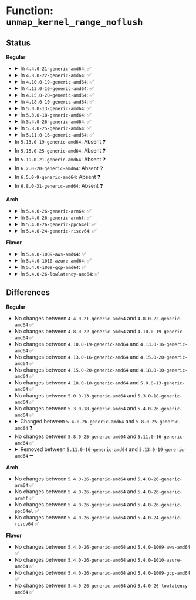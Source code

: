 # Function: <code>unmap_kernel_range_noflush</code>

## Status
<b>Regular</b>
<ul>
<li>
<details>
<summary>In <code>4.4.0-21-generic-amd64</code>: ✅</summary>

```c
void unmap_kernel_range_noflush(long unsigned int addr, long unsigned int size)
```

```json
{
  "name": "unmap_kernel_range_noflush",
  "collision_type": "Unique Global",
  "inline_type": "No",
  "funcs": [
    {
      "addr": 18446744071580740224,
      "name": "unmap_kernel_range_noflush",
      "external": true,
      "loc": "mm/vmalloc.c:1270",
      "file": "mm/vmalloc.c",
      "inline": "seen, unknown",
      "caller_inline": [],
      "caller_func": [
        "mm/percpu.c:pcpu_populate_chunk",
        "mm/percpu.c:pcpu_balance_workfn",
        "drivers/acpi/apei/ghes.c:ghes_copy_tofrom_phys",
        "drivers/acpi/apei/ghes.c:ghes_copy_tofrom_phys"
      ]
    }
  ],
  "symbols": [
    {
      "addr": 18446744071580740224,
      "name": "unmap_kernel_range_noflush",
      "section": ".text",
      "bind": "STB_GLOBAL",
      "size": 19
    }
  ]
}
```
</details>
</li>
<li>
<details>
<summary>In <code>4.8.0-22-generic-amd64</code>: ✅</summary>

```c
void unmap_kernel_range_noflush(long unsigned int addr, long unsigned int size)
```

```json
{
  "name": "unmap_kernel_range_noflush",
  "collision_type": "Unique Global",
  "inline_type": "No",
  "funcs": [
    {
      "addr": 18446744071580856672,
      "name": "unmap_kernel_range_noflush",
      "external": true,
      "loc": "mm/vmalloc.c:1294",
      "file": "mm/vmalloc.c",
      "inline": "seen, unknown",
      "caller_inline": [],
      "caller_func": [
        "mm/percpu.c:pcpu_balance_workfn",
        "mm/percpu.c:pcpu_populate_chunk",
        "drivers/acpi/apei/ghes.c:ghes_copy_tofrom_phys",
        "drivers/acpi/apei/ghes.c:ghes_copy_tofrom_phys"
      ]
    }
  ],
  "symbols": [
    {
      "addr": 18446744071580856672,
      "name": "unmap_kernel_range_noflush",
      "section": ".text",
      "bind": "STB_GLOBAL",
      "size": 19
    }
  ]
}
```
</details>
</li>
<li>
<details>
<summary>In <code>4.10.0-19-generic-amd64</code>: ✅</summary>

```c
void unmap_kernel_range_noflush(long unsigned int addr, long unsigned int size)
```

```json
{
  "name": "unmap_kernel_range_noflush",
  "collision_type": "Unique Global",
  "inline_type": "No",
  "funcs": [
    {
      "addr": 18446744071580926912,
      "name": "unmap_kernel_range_noflush",
      "external": true,
      "loc": "mm/vmalloc.c:1277",
      "file": "mm/vmalloc.c",
      "inline": "seen, unknown",
      "caller_inline": [],
      "caller_func": [
        "mm/percpu.c:pcpu_balance_workfn",
        "mm/percpu.c:pcpu_populate_chunk",
        "drivers/acpi/apei/ghes.c:ghes_copy_tofrom_phys",
        "drivers/acpi/apei/ghes.c:ghes_copy_tofrom_phys"
      ]
    }
  ],
  "symbols": [
    {
      "addr": 18446744071580926912,
      "name": "unmap_kernel_range_noflush",
      "section": ".text",
      "bind": "STB_GLOBAL",
      "size": 19
    }
  ]
}
```
</details>
</li>
<li>
<details>
<summary>In <code>4.13.0-16-generic-amd64</code>: ✅</summary>

```c
void unmap_kernel_range_noflush(long unsigned int addr, long unsigned int size)
```

```json
{
  "name": "unmap_kernel_range_noflush",
  "collision_type": "Unique Global",
  "inline_type": "No",
  "funcs": [
    {
      "addr": 18446744071580971152,
      "name": "unmap_kernel_range_noflush",
      "external": true,
      "loc": "mm/vmalloc.c:1328",
      "file": "mm/vmalloc.c",
      "inline": "seen, unknown",
      "caller_inline": [],
      "caller_func": [
        "mm/percpu.c:pcpu_balance_workfn",
        "mm/percpu.c:pcpu_populate_chunk",
        "drivers/acpi/apei/ghes.c:ghes_copy_tofrom_phys",
        "drivers/acpi/apei/ghes.c:ghes_copy_tofrom_phys"
      ]
    }
  ],
  "symbols": [
    {
      "addr": 18446744071580971152,
      "name": "unmap_kernel_range_noflush",
      "section": ".text",
      "bind": "STB_GLOBAL",
      "size": 19
    }
  ]
}
```
</details>
</li>
<li>
<details>
<summary>In <code>4.15.0-20-generic-amd64</code>: ✅</summary>

```c
void unmap_kernel_range_noflush(long unsigned int addr, long unsigned int size)
```

```json
{
  "name": "unmap_kernel_range_noflush",
  "collision_type": "Unique Global",
  "inline_type": "No",
  "funcs": [
    {
      "addr": 18446744071581073792,
      "name": "unmap_kernel_range_noflush",
      "external": true,
      "loc": "mm/vmalloc.c:1326",
      "file": "mm/vmalloc.c",
      "inline": "seen, unknown",
      "caller_inline": [],
      "caller_func": [
        "mm/percpu.c:pcpu_balance_workfn",
        "mm/percpu.c:pcpu_populate_chunk"
      ]
    }
  ],
  "symbols": [
    {
      "addr": 18446744071581073792,
      "name": "unmap_kernel_range_noflush",
      "section": ".text",
      "bind": "STB_GLOBAL",
      "size": 19
    }
  ]
}
```
</details>
</li>
<li>
<details>
<summary>In <code>4.18.0-10-generic-amd64</code>: ✅</summary>

```c
void unmap_kernel_range_noflush(long unsigned int addr, long unsigned int size)
```

```json
{
  "name": "unmap_kernel_range_noflush",
  "collision_type": "Unique Global",
  "inline_type": "No",
  "funcs": [
    {
      "addr": 18446744071581209520,
      "name": "unmap_kernel_range_noflush",
      "external": true,
      "loc": "mm/vmalloc.c:1313",
      "file": "mm/vmalloc.c",
      "inline": "seen, unknown",
      "caller_inline": [],
      "caller_func": [
        "mm/percpu.c:pcpu_balance_workfn",
        "mm/percpu.c:pcpu_populate_chunk"
      ]
    }
  ],
  "symbols": [
    {
      "addr": 18446744071581209520,
      "name": "unmap_kernel_range_noflush",
      "section": ".text",
      "bind": "STB_GLOBAL",
      "size": 19
    }
  ]
}
```
</details>
</li>
<li>
<details>
<summary>In <code>5.0.0-13-generic-amd64</code>: ✅</summary>

```c
void unmap_kernel_range_noflush(long unsigned int addr, long unsigned int size)
```

```json
{
  "name": "unmap_kernel_range_noflush",
  "collision_type": "Unique Global",
  "inline_type": "No",
  "funcs": [
    {
      "addr": 18446744071581293216,
      "name": "unmap_kernel_range_noflush",
      "external": true,
      "loc": "mm/vmalloc.c:1314",
      "file": "mm/vmalloc.c",
      "inline": "seen, unknown",
      "caller_inline": [],
      "caller_func": [
        "mm/percpu.c:pcpu_balance_workfn",
        "mm/percpu.c:pcpu_populate_chunk"
      ]
    }
  ],
  "symbols": [
    {
      "addr": 18446744071581293216,
      "name": "unmap_kernel_range_noflush",
      "section": ".text",
      "bind": "STB_GLOBAL",
      "size": 19
    }
  ]
}
```
</details>
</li>
<li>
<details>
<summary>In <code>5.3.0-18-generic-amd64</code>: ✅</summary>

```c
void unmap_kernel_range_noflush(long unsigned int addr, long unsigned int size)
```

```json
{
  "name": "unmap_kernel_range_noflush",
  "collision_type": "Unique Global",
  "inline_type": "No",
  "funcs": [
    {
      "addr": 18446744071581367808,
      "name": "unmap_kernel_range_noflush",
      "external": true,
      "loc": "mm/vmalloc.c:1975",
      "file": "mm/vmalloc.c",
      "inline": "seen, unknown",
      "caller_inline": [],
      "caller_func": [
        "mm/percpu.c:pcpu_balance_workfn",
        "mm/percpu.c:pcpu_populate_chunk"
      ]
    }
  ],
  "symbols": [
    {
      "addr": 18446744071581367808,
      "name": "unmap_kernel_range_noflush",
      "section": ".text",
      "bind": "STB_GLOBAL",
      "size": 19
    }
  ]
}
```
</details>
</li>
<li>
<details>
<summary>In <code>5.4.0-26-generic-amd64</code>: ✅</summary>

```c
void unmap_kernel_range_noflush(long unsigned int addr, long unsigned int size)
```

```json
{
  "name": "unmap_kernel_range_noflush",
  "collision_type": "Unique Global",
  "inline_type": "No",
  "funcs": [
    {
      "addr": 18446744071581427536,
      "name": "unmap_kernel_range_noflush",
      "external": true,
      "loc": "mm/vmalloc.c:1982",
      "file": "mm/vmalloc.c",
      "inline": "seen, unknown",
      "caller_inline": [],
      "caller_func": [
        "mm/percpu.c:pcpu_balance_workfn",
        "mm/percpu.c:pcpu_populate_chunk"
      ]
    }
  ],
  "symbols": [
    {
      "addr": 18446744071581427536,
      "name": "unmap_kernel_range_noflush",
      "section": ".text",
      "bind": "STB_GLOBAL",
      "size": 19
    }
  ]
}
```
</details>
</li>
<li>
<details>
<summary>In <code>5.8.0-25-generic-amd64</code>: ✅</summary>

```c
void unmap_kernel_range_noflush(long unsigned int start, long unsigned int size)
```

```json
{
  "name": "unmap_kernel_range_noflush",
  "collision_type": "Unique Global",
  "inline_type": "No",
  "funcs": [
    {
      "addr": 18446744071581644384,
      "name": "unmap_kernel_range_noflush",
      "external": true,
      "loc": "mm/vmalloc.c:169",
      "file": "mm/vmalloc.c",
      "inline": "seen, unknown",
      "caller_inline": [],
      "caller_func": [
        "mm/percpu.c:pcpu_map_pages",
        "mm/percpu.c:pcpu_unmap_pages",
        "mm/vmalloc.c:unmap_kernel_range",
        "mm/vmalloc.c:vm_unmap_ram",
        "mm/vmalloc.c:vb_free"
      ]
    }
  ],
  "symbols": [
    {
      "addr": 18446744071581644384,
      "name": "unmap_kernel_range_noflush",
      "section": ".text",
      "bind": "STB_GLOBAL",
      "size": 402
    }
  ]
}
```
</details>
</li>
<li>
<details>
<summary>In <code>5.11.0-16-generic-amd64</code>: ✅</summary>

```c
void unmap_kernel_range_noflush(long unsigned int start, long unsigned int size)
```

```json
{
  "name": "unmap_kernel_range_noflush",
  "collision_type": "Unique Global",
  "inline_type": "No",
  "funcs": [
    {
      "addr": 18446744071581690816,
      "name": "unmap_kernel_range_noflush",
      "external": true,
      "loc": "mm/vmalloc.c:169",
      "file": "mm/vmalloc.c",
      "inline": "seen, unknown",
      "caller_inline": [],
      "caller_func": [
        "mm/percpu.c:pcpu_map_pages",
        "mm/percpu.c:pcpu_unmap_pages",
        "mm/vmalloc.c:unmap_kernel_range",
        "mm/vmalloc.c:vm_unmap_ram",
        "mm/vmalloc.c:vb_free"
      ]
    }
  ],
  "symbols": [
    {
      "addr": 18446744071581690816,
      "name": "unmap_kernel_range_noflush",
      "section": ".text",
      "bind": "STB_GLOBAL",
      "size": 348
    }
  ]
}
```
</details>
</li>
<li>
In <code>5.13.0-19-generic-amd64</code>: Absent ❓
</li>
<li>
In <code>5.15.0-25-generic-amd64</code>: Absent ❓
</li>
<li>
In <code>5.19.0-21-generic-amd64</code>: Absent ❓
</li>
<li>
In <code>6.2.0-20-generic-amd64</code>: Absent ❓
</li>
<li>
In <code>6.5.0-9-generic-amd64</code>: Absent ❓
</li>
<li>
In <code>6.8.0-31-generic-amd64</code>: Absent ❓
</li>
</ul>
<b>Arch</b>
<ul>
<li>
<details>
<summary>In <code>5.4.0-26-generic-arm64</code>: ✅</summary>

```c
void unmap_kernel_range_noflush(long unsigned int addr, long unsigned int size)
```

```json
{
  "name": "unmap_kernel_range_noflush",
  "collision_type": "Unique Global",
  "inline_type": "No",
  "funcs": [
    {
      "addr": 18446603336492828776,
      "name": "unmap_kernel_range_noflush",
      "external": true,
      "loc": "mm/vmalloc.c:1982",
      "file": "mm/vmalloc.c",
      "inline": "seen, unknown",
      "caller_inline": [],
      "caller_func": [
        "mm/percpu.c:pcpu_balance_workfn",
        "mm/percpu.c:pcpu_populate_chunk"
      ]
    }
  ],
  "symbols": [
    {
      "addr": 18446603336492828776,
      "name": "unmap_kernel_range_noflush",
      "section": ".text",
      "bind": "STB_GLOBAL",
      "size": 52
    }
  ]
}
```
</details>
</li>
<li>
<details>
<summary>In <code>5.4.0-26-generic-armhf</code>: ✅</summary>

```c
void unmap_kernel_range_noflush(long unsigned int addr, long unsigned int size)
```

```json
{
  "name": "unmap_kernel_range_noflush",
  "collision_type": "Unique Global",
  "inline_type": "No",
  "funcs": [
    {
      "addr": 3226633076,
      "name": "unmap_kernel_range_noflush",
      "external": true,
      "loc": "mm/vmalloc.c:1982",
      "file": "mm/vmalloc.c",
      "inline": "seen, unknown",
      "caller_inline": [],
      "caller_func": [
        "mm/percpu.c:pcpu_balance_workfn",
        "mm/percpu.c:pcpu_populate_chunk"
      ]
    }
  ],
  "symbols": [
    {
      "addr": 3226633076,
      "name": "unmap_kernel_range_noflush",
      "section": ".text",
      "bind": "STB_GLOBAL",
      "size": 32
    }
  ]
}
```
</details>
</li>
<li>
<details>
<summary>In <code>5.4.0-26-generic-ppc64el</code>: ✅</summary>

```c
void unmap_kernel_range_noflush(long unsigned int addr, long unsigned int size)
```

```json
{
  "name": "unmap_kernel_range_noflush",
  "collision_type": "Unique Global",
  "inline_type": "No",
  "funcs": [
    {
      "addr": 13835058055286214768,
      "name": "unmap_kernel_range_noflush",
      "external": true,
      "loc": "mm/vmalloc.c:1982",
      "file": "mm/vmalloc.c",
      "inline": "seen, unknown",
      "caller_inline": [],
      "caller_func": [
        "mm/percpu.c:pcpu_balance_workfn",
        "mm/percpu.c:pcpu_populate_chunk"
      ]
    }
  ],
  "symbols": [
    {
      "addr": 13835058055286214768,
      "name": "unmap_kernel_range_noflush",
      "section": ".text",
      "bind": "STB_GLOBAL",
      "size": 24
    }
  ]
}
```
</details>
</li>
<li>
<details>
<summary>In <code>5.4.0-24-generic-riscv64</code>: ✅</summary>

```c
void unmap_kernel_range_noflush(long unsigned int addr, long unsigned int size)
```

```json
{
  "name": "unmap_kernel_range_noflush",
  "collision_type": "Unique Global",
  "inline_type": "No",
  "funcs": [
    {
      "addr": 18446743936272783144,
      "name": "unmap_kernel_range_noflush",
      "external": true,
      "loc": "mm/vmalloc.c:1982",
      "file": "mm/vmalloc.c",
      "inline": "seen, unknown",
      "caller_inline": [],
      "caller_func": [
        "mm/percpu.c:pcpu_balance_workfn",
        "mm/percpu.c:pcpu_populate_chunk"
      ]
    }
  ],
  "symbols": [
    {
      "addr": 18446743936272783144,
      "name": "unmap_kernel_range_noflush",
      "section": ".text",
      "bind": "STB_GLOBAL",
      "size": 52
    }
  ]
}
```
</details>
</li>
</ul>
<b>Flavor</b>
<ul>
<li>
<details>
<summary>In <code>5.4.0-1009-aws-amd64</code>: ✅</summary>

```c
void unmap_kernel_range_noflush(long unsigned int addr, long unsigned int size)
```

```json
{
  "name": "unmap_kernel_range_noflush",
  "collision_type": "Unique Global",
  "inline_type": "No",
  "funcs": [
    {
      "addr": 18446744071581396384,
      "name": "unmap_kernel_range_noflush",
      "external": true,
      "loc": "mm/vmalloc.c:1982",
      "file": "mm/vmalloc.c",
      "inline": "seen, unknown",
      "caller_inline": [],
      "caller_func": [
        "mm/percpu.c:pcpu_balance_workfn",
        "mm/percpu.c:pcpu_populate_chunk"
      ]
    }
  ],
  "symbols": [
    {
      "addr": 18446744071581396384,
      "name": "unmap_kernel_range_noflush",
      "section": ".text",
      "bind": "STB_GLOBAL",
      "size": 19
    }
  ]
}
```
</details>
</li>
<li>
<details>
<summary>In <code>5.4.0-1010-azure-amd64</code>: ✅</summary>

```c
void unmap_kernel_range_noflush(long unsigned int addr, long unsigned int size)
```

```json
{
  "name": "unmap_kernel_range_noflush",
  "collision_type": "Unique Global",
  "inline_type": "No",
  "funcs": [
    {
      "addr": 18446744071581337344,
      "name": "unmap_kernel_range_noflush",
      "external": true,
      "loc": "mm/vmalloc.c:1982",
      "file": "mm/vmalloc.c",
      "inline": "seen, unknown",
      "caller_inline": [],
      "caller_func": [
        "mm/percpu.c:pcpu_balance_workfn",
        "mm/percpu.c:pcpu_populate_chunk"
      ]
    }
  ],
  "symbols": [
    {
      "addr": 18446744071581337344,
      "name": "unmap_kernel_range_noflush",
      "section": ".text",
      "bind": "STB_GLOBAL",
      "size": 19
    }
  ]
}
```
</details>
</li>
<li>
<details>
<summary>In <code>5.4.0-1009-gcp-amd64</code>: ✅</summary>

```c
void unmap_kernel_range_noflush(long unsigned int addr, long unsigned int size)
```

```json
{
  "name": "unmap_kernel_range_noflush",
  "collision_type": "Unique Global",
  "inline_type": "No",
  "funcs": [
    {
      "addr": 18446744071581387584,
      "name": "unmap_kernel_range_noflush",
      "external": true,
      "loc": "mm/vmalloc.c:1982",
      "file": "mm/vmalloc.c",
      "inline": "seen, unknown",
      "caller_inline": [],
      "caller_func": [
        "mm/percpu.c:pcpu_balance_workfn",
        "mm/percpu.c:pcpu_populate_chunk"
      ]
    }
  ],
  "symbols": [
    {
      "addr": 18446744071581387584,
      "name": "unmap_kernel_range_noflush",
      "section": ".text",
      "bind": "STB_GLOBAL",
      "size": 19
    }
  ]
}
```
</details>
</li>
<li>
<details>
<summary>In <code>5.4.0-26-lowlatency-amd64</code>: ✅</summary>

```c
void unmap_kernel_range_noflush(long unsigned int addr, long unsigned int size)
```

```json
{
  "name": "unmap_kernel_range_noflush",
  "collision_type": "Unique Global",
  "inline_type": "No",
  "funcs": [
    {
      "addr": 18446744071581451904,
      "name": "unmap_kernel_range_noflush",
      "external": true,
      "loc": "mm/vmalloc.c:1982",
      "file": "mm/vmalloc.c",
      "inline": "seen, unknown",
      "caller_inline": [],
      "caller_func": [
        "mm/percpu.c:pcpu_balance_workfn",
        "mm/percpu.c:pcpu_populate_chunk"
      ]
    }
  ],
  "symbols": [
    {
      "addr": 18446744071581451904,
      "name": "unmap_kernel_range_noflush",
      "section": ".text",
      "bind": "STB_GLOBAL",
      "size": 19
    }
  ]
}
```
</details>
</li>
</ul>

## Differences
<b>Regular</b>
<ul>
<li>
No changes between <code>4.4.0-21-generic-amd64</code> and <code>4.8.0-22-generic-amd64</code> ✅
</li>
<li>
No changes between <code>4.8.0-22-generic-amd64</code> and <code>4.10.0-19-generic-amd64</code> ✅
</li>
<li>
No changes between <code>4.10.0-19-generic-amd64</code> and <code>4.13.0-16-generic-amd64</code> ✅
</li>
<li>
No changes between <code>4.13.0-16-generic-amd64</code> and <code>4.15.0-20-generic-amd64</code> ✅
</li>
<li>
No changes between <code>4.15.0-20-generic-amd64</code> and <code>4.18.0-10-generic-amd64</code> ✅
</li>
<li>
No changes between <code>4.18.0-10-generic-amd64</code> and <code>5.0.0-13-generic-amd64</code> ✅
</li>
<li>
No changes between <code>5.0.0-13-generic-amd64</code> and <code>5.3.0-18-generic-amd64</code> ✅
</li>
<li>
No changes between <code>5.3.0-18-generic-amd64</code> and <code>5.4.0-26-generic-amd64</code> ✅
</li>
<li>
<details>
<summary>Changed between <code>5.4.0-26-generic-amd64</code> and <code>5.8.0-25-generic-amd64</code> ❓</summary>
<ul>
<li>
<b>Param added. </b>
<code>long unsigned int start</code>
</li>
<li>
<b>Param removed. </b>
<code>long unsigned int addr</code>
</li>
</ul>
</details>
</li>
<li>
No changes between <code>5.8.0-25-generic-amd64</code> and <code>5.11.0-16-generic-amd64</code> ✅
</li>
<li>
<details>
<summary>Removed between <code>5.11.0-16-generic-amd64</code> and <code>5.13.0-19-generic-amd64</code> ➖</summary>

```c
void unmap_kernel_range_noflush(long unsigned int start, long unsigned int size)
```
</details>
</li>
</ul>
<b>Arch</b>
<ul>
<li>
No changes between <code>5.4.0-26-generic-amd64</code> and <code>5.4.0-26-generic-arm64</code> ✅
</li>
<li>
No changes between <code>5.4.0-26-generic-amd64</code> and <code>5.4.0-26-generic-armhf</code> ✅
</li>
<li>
No changes between <code>5.4.0-26-generic-amd64</code> and <code>5.4.0-26-generic-ppc64el</code> ✅
</li>
<li>
No changes between <code>5.4.0-26-generic-amd64</code> and <code>5.4.0-24-generic-riscv64</code> ✅
</li>
</ul>
<b>Flavor</b>
<ul>
<li>
No changes between <code>5.4.0-26-generic-amd64</code> and <code>5.4.0-1009-aws-amd64</code> ✅
</li>
<li>
No changes between <code>5.4.0-26-generic-amd64</code> and <code>5.4.0-1010-azure-amd64</code> ✅
</li>
<li>
No changes between <code>5.4.0-26-generic-amd64</code> and <code>5.4.0-1009-gcp-amd64</code> ✅
</li>
<li>
No changes between <code>5.4.0-26-generic-amd64</code> and <code>5.4.0-26-lowlatency-amd64</code> ✅
</li>
</ul>
